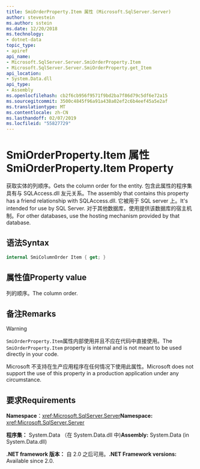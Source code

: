 ```yaml
---
title: SmiOrderProperty.Item 属性 (Microsoft.SqlServer.Server)
author: stevestein
ms.author: sstein
ms.date: 12/20/2018
ms.technology:
- dotnet-data
topic_type:
- apiref
api_name:
- Microsoft.SqlServer.Server.SmiOrderProperty.Item
- Microsoft.SqlServer.Server.SmiOrderProperty.get_Item
api_location:
- System.Data.dll
api_type:
- Assembly
ms.openlocfilehash: cb2f6cb956f9571f9bd2ba7f86d79c5df6e72a15
ms.sourcegitcommit: 3500c4845f96a91a438a02ef2c6b4eef45a5e2af
ms.translationtype: MT
ms.contentlocale: zh-CN
ms.lasthandoff: 02/07/2019
ms.locfileid: "55827729"
---
```

# <a name="smiorderpropertyitem-property"></a><span data-ttu-id="37131-102">SmiOrderProperty.Item 属性</span><span class="sxs-lookup"><span data-stu-id="37131-102">SmiOrderProperty.Item Property</span></span>

<span data-ttu-id="37131-103">获取实体的列顺序。</span><span class="sxs-lookup"><span data-stu-id="37131-103">Gets the column order for the entity.</span></span> <span data-ttu-id="37131-104">包含此属性的程序集具有与 SQLAccess.dll 友元关系。</span><span class="sxs-lookup"><span data-stu-id="37131-104">The assembly that contains this property has a friend relationship with SQLAccess.dll.</span></span> <span data-ttu-id="37131-105">它被用于 SQL server 上。</span><span class="sxs-lookup"><span data-stu-id="37131-105">It's intended for use by SQL Server.</span></span> <span data-ttu-id="37131-106">对于其他数据库，使用提供该数据库的宿主机制。</span><span class="sxs-lookup"><span data-stu-id="37131-106">For other databases, use the hosting mechanism provided by that database.</span></span>

## <a name="syntax"></a><span data-ttu-id="37131-107">语法</span><span class="sxs-lookup"><span data-stu-id="37131-107">Syntax</span></span>

```csharp
internal SmiColumnOrder Item { get; }
```

## <a name="property-value"></a><span data-ttu-id="37131-108">属性值</span><span class="sxs-lookup"><span data-stu-id="37131-108">Property value</span></span>

<span data-ttu-id="37131-109">列的顺序。</span><span class="sxs-lookup"><span data-stu-id="37131-109">The column order.</span></span>

## <a name="remarks"></a><span data-ttu-id="37131-110">备注</span><span class="sxs-lookup"><span data-stu-id="37131-110">Remarks</span></span>

> [!WARNING]
> <span data-ttu-id="37131-111">`SmiOrderProperty.Item`属性内部使用并且不应在代码中直接使用。</span><span class="sxs-lookup"><span data-stu-id="37131-111">The `SmiOrderProperty.Item` property is internal and is not meant to be used directly in your code.</span></span>
>
> <span data-ttu-id="37131-112">Microsoft 不支持在生产应用程序在任何情况下使用此属性。</span><span class="sxs-lookup"><span data-stu-id="37131-112">Microsoft does not support the use of this property in a production application under any circumstance.</span></span>

## <a name="requirements"></a><span data-ttu-id="37131-113">要求</span><span class="sxs-lookup"><span data-stu-id="37131-113">Requirements</span></span>

<span data-ttu-id="37131-114">**Namespace**：<xref:Microsoft.SqlServer.Server></span><span class="sxs-lookup"><span data-stu-id="37131-114">**Namespace:** <xref:Microsoft.SqlServer.Server></span></span>

<span data-ttu-id="37131-115">**程序集：** System.Data （在 System.Data.dll 中)</span><span class="sxs-lookup"><span data-stu-id="37131-115">**Assembly:** System.Data (in System.Data.dll)</span></span>

<span data-ttu-id="37131-116">**.NET framework 版本：** 自 2.0 之后可用。</span><span class="sxs-lookup"><span data-stu-id="37131-116">**.NET Framework versions:** Available since 2.0.</span></span>